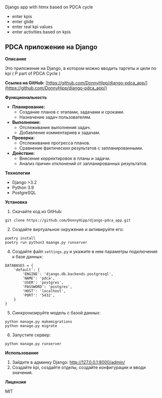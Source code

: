 

Django app with htmx based on PDCA cycle

- enter kpis
- enter glide
- enter real kpi values
- enter activities based on kpis
  
## PDCA приложение на Django

**Описание**

Это приложение на Django, в котором можно вводить таргеты и цели по kpi ( P part of PDCA Cycle ) 

**Ссылка на GitHub:** [https://github.com/DonnyHipp/django-pdca_app/](https://github.com/DonnyHipp/django-pdca_app/)

**Функциональность**

* **Планирование:**
    * Создание планов с этапами, задачами и сроками.
    * Назначение задач пользователям.
* **Выполнение:**
    * Отслеживание выполнения задач.
    * Добавление комментариев к задачам.
* **Проверка:**
    * Отслеживание прогресса планов.
    * Сравнение фактических результатов с запланированными.
* **Действие:**
    * Внесение корректировок в планы и задачи.
    * Анализ причин отклонений от запланированных результатов.

**Технологии**

* Django >3.2
* Python 3.9
* PostgreSQL

**Установка**

1. Скачайте код из GitHub:

```
git clone https://github.com/DonnyHipp/django-pdca_app.git
```

2. Создайте виртуальное окружение и активируйте его:

```
poetry install 
poetry run python3 maange.py runserver
```


4. Создайте файл `settings.py` и укажите в нем параметры подключения к базе данных:

```
DATABASES = {
    'default': {
        'ENGINE': 'django.db.backends.postgresql',
        'NAME': 'pdca',
        'USER': 'postgres',
        'PASSWORD': 'postgres',
        'HOST': 'localhost',
        'PORT': '5432',
    }
}
```

5. Синхронизируйте модель с базой данных:

```
python manage.py makemigrations
python manage.py migrate
```

6. Запустите сервер:

```
python manage.py runserver
```

**Использование**

1. Зайдите в админку Django: http://127.0.0.1:8000/admin/
3. Создайте kpi, создайте отделы, создайте конфигурации и вводи значения.


**Лицензия**

MIT

